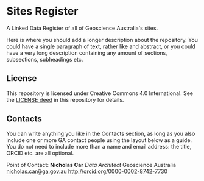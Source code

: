 # Sites Register
A Linked Data Register of all of Geoscience Australia's sites.

Here is where you should add a longer description about the repository. You could have a single paragraph of text, rather like and abstract, or you could have a very long description containing any amount of sections, subsections, subheadings etc.


## License
This repository is licensed under Creative Commons 4.0 International. See the [LICENSE deed](LICENSE) in this repository for details.


## Contacts
You can write anything you like in the Contacts section, as long as you also include one or more GA contact people using the layout below as a guide. You do not need to include more than a name and email address: the title, ORCID etc. are all optional.

Point of Contact:
**Nicholas Car**
*Data Architect*
Geoscience Australia
<nicholas.car@ga.gov.au>
<http://orcid.org/0000-0002-8742-7730>
